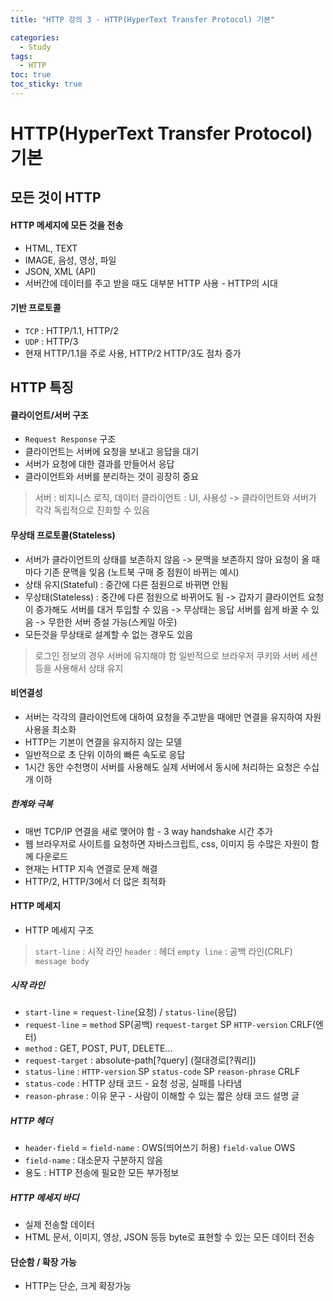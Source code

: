 ```yaml
---
title: "HTTP 강의 3 - HTTP(HyperText Transfer Protocol) 기본"

categories:
  - Study
tags:
  - HTTP
toc: true
toc_sticky: true
---
```


# HTTP(HyperText Transfer Protocol) 기본

## 모든 것이 HTTP

#### HTTP 메세지에 모든 것을 전송
- HTML, TEXT
- IMAGE, 음성, 영상, 파일
- JSON, XML (API)
- 서버간에 데이터를 주고 받을 때도 대부분 HTTP 사용 - HTTP의 시대

#### 기반 프로토콜
- `TCP` : HTTP/1.1, HTTP/2
- `UDP` : HTTP/3
- 현재 HTTP/1.1을 주로 사용, HTTP/2 HTTP/3도 점차 증가

## HTTP 특징

#### 클라이언트/서버 구조
- `Request Response` 구조
- 클라이언트는 서버에 요청을 보내고 응답을 대기
- 서버가 요청에 대한 결과를 만들어서 응답
- 클라이언트와 서버를 분리하는 것이 굉장히 중요
 > 서버 : 비지니스 로직, 데이터
 > 클라이언트 : UI, 사용성
-> 클라이언트와 서버가 각각 독립적으로 진화할 수 있음

#### 무상태 프로토콜(Stateless)
- 서버가 클라이언트의 상태를 보존하지 않음
-> 문맥을 보존하지 않아 요청이 올 때마다 기존 문맥을 잊음 (노트북 구매 중 점원이 바뀌는 예시)
- 상태 유지(Stateful) : 중간에 다른 점원으로 바뀌면 안됨
- 무상태(Stateless) : 중간에 다른 점원으로 바뀌어도 됨
-> 갑자기 클라이언트 요청이 증가해도 서버를 대거 투입할 수 있음
-> 무상태는 응답 서버를 쉽게 바꿀 수 있음 -> 무한한 서버 증설 가능(스케일 아웃)
- 모든것을 무상태로 설계할 수 없는 경우도 있음
 > 로그인 정보의 경우 서버에 유지해야 함
 > 일반적으로 브라우저 쿠키와 서버 세션등을 사용해서 상태 유지

#### 비연결성
- 서버는 각각의 클라이언트에 대하여 요청을 주고받을 때에만 연결을 유지하여 자원 사용을 최소화
- HTTP는 기본이 연결을 유지하지 않는 모델
- 일반적으로 초 단위 이하의 빠른 속도로 응답
- 1시간 동안 수천명이 서버를 사용해도 실제 서버에서 동시에 처리하는 요청은 수십개 이하

##### 한계와 극복
- 매번 TCP/IP 연결을 새로 맺어야 함 - 3 way handshake 시간 추가
- 웹 브라우저로 사이트를 요청하면 자바스크립트, css, 이미지 등 수많은 자원이 함께 다운로드
- 현재는 HTTP 지속 연결로 문제 해결
- HTTP/2, HTTP/3에서 더 많은 최적화

#### HTTP 메세지
- HTTP 메세지 구조
> `start-line` : 시작 라인
> `header` : 헤더
> `empty line` : 공백 라인(CRLF)
> `message body`

##### 시작 라인
- `start-line` = `request-line`(요청) / `status-line`(응답)
- `request-line` = `method` SP(공백) `request-target` SP `HTTP-version` CRLF(엔터)
- `method` : GET, POST, PUT, DELETE...
- `request-target` : absolute-path[?query] (절대경로[?쿼리])
- `status-line` : `HTTP-version` SP `status-code` SP `reason-phrase` CRLF
- `status-code` : HTTP 상태 코드 - 요청 성공, 실패를 나타냄
- `reason-phrase` : 이유 문구 - 사람이 이해할 수 있는 짧은 상태 코드 설명 글

##### HTTP 헤더
- `header-field` = `field-name` : OWS(띄어쓰기 허용) `field-value` OWS
- `field-name` : 대소문자 구분하지 않음
- 용도 : HTTP 전송에 필요한 모든 부가정보

##### HTTP 메세지 바디
- 실제 전송할 데이터
- HTML 문서, 이미지, 영상, JSON 등등 byte로 표현할 수 있는 모든 데이터 전송

#### 단순함 / 확장 가능
- HTTP는 단순, 크게 확장가능
